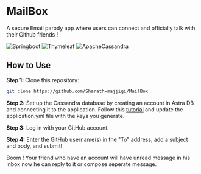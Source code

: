 # MailBox
A secure Email parody app where users can connect and officially talk with their Github friends !

![Springboot](https://img.shields.io/badge/springboot-%236DB33F.svg?style=for-the-badge&logo=springboot&logoColor=white)
![Thymeleaf](https://img.shields.io/badge/Thymeleaf-%23005C0F.svg?style=for-the-badge&logo=Thymeleaf&logoColor=white)
![ApacheCassandra](https://img.shields.io/badge/cassandra-%231287B1.svg?style=for-the-badge&logo=apache-cassandra&logoColor=white)

## How to Use

**Step 1:** Clone this repository:

```sh
git clone https://github.com/Sharath-majjigi/MailBox
```

**Step 2:** Set up the Cassandra database by creating an account in Astra DB and connecting it to the application. Follow this  [tutorial](https://spring.io/guides/gs/accessing-data-cassandra/) and update the application.yml file with the keys you generate.


**Step 3:** Log in with your GitHub account.

**Step 4:** Enter the GitHub username(s) in the "To" address, add a subject and body, and submit!

Boom ! Your friend who have an account will have unread message in his inbox now he can reply to it or compose seperate message.

